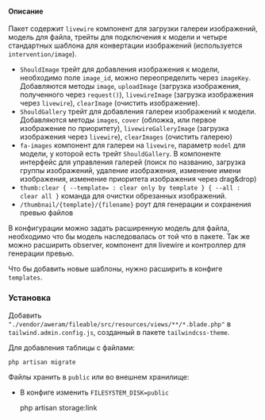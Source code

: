 #### Описание

Пакет содержит `livewire` компонент для загрузки галереи изображений, модель для файла, трейты для подключения к модели и четыре стандартных шаблона для конвертации изображений (используется `intervention/image`).

- `ShouldImage` трейт для добавления изображения к модели, необходимо поле `image_id`, можно переопределить через `imageKey`. Добавляются методы `image`, `uploadImage` (загрузка изображения, полученного через `request()`), `livewireImage` (загрузка изображения через `livewire`), `clearImage` (очистить изображение).
- `ShouldGallery` трейт для добавления галереи изображений к модели. Добавляются методы `images`, `cover` (обложка, или первое изображение по приоритету), `livewireGalleryImage` (загрузка изображения через `livewire`), `clearImages` (очистить галерею)
- `fa-images` компонент для галереи на `livewire`, параметр `model` для модели, у которой есть трейт `ShouldGallery`. В компоненте интерфейс для управления галерей (поиск по названию, загрузка группы изображений, удаление изображения, изменение имени изображения, изменение приоритета изображения через drag&drop)
- `thumb:clear { --template= : clear only by template } { --all : clear all }` команда для очистки обрезанных изображений.
- `/thumbnail/{template}/{filename}` роут для генерации и сохранения превью файлов

В конфигурации можно задать расширенную модель для файла, необходимо что бы модель наследовалась от той что в пакете. Так же можно расширить observer, компонент для livewire и контроллер для генерации превью. 

Что бы добавить новые шаблоны, нужно расширить в конфиге `templates`.

### Установка

Добавить `"./vendor/aweram/fileable/src/resources/views/**/*.blade.php"` в `tailwind.admin.config.js`, созданный в пакете `tailwindcss-theme`.

Для добавления таблицы с файлами:

    php artisan migrate

Файлы хранить в `public` или во внешнем хранилище:
- В конфиге изменить `FILESYSTEM_DISK=public`

    
    php artisan storage:link
